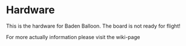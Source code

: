 # Hardware
This is the hardware for Baden Balloon.
The board is not ready for flight!

For more actually information please visit the wiki-page

